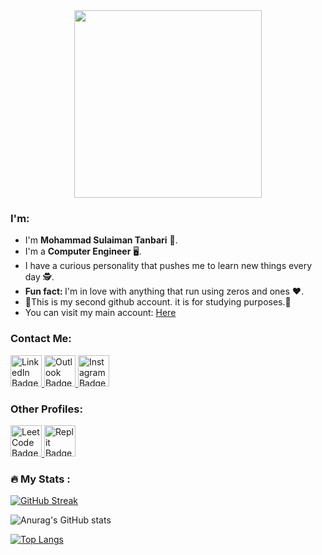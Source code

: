 <div id="header" align="center">
  <img src="https://c.tenor.com/YIa74mHIZQQAAAAC/letterzip-hello.gif" width="300"/>
</div>
<h3> I'm: </h2>
<ul>
  <li>I'm <strong>Mohammad Sulaiman Tanbari</strong> &#x1F935;.</li>
  <li>I'm a <strong>Computer Engineer</strong> &#128421;.</li> 
  <li>I have a curious personality that pushes me to learn new things every day &#x1F575;.</li> 
  <li><strong>Fun fact: </strong>I'm in love with anything that run using zeros and ones &#10084;.</li>
  <li>&#x1F6D1;This is my second github account. it is for studying purposes.&#x1F6D1;</li>
  <li>You can visit my main account: <a href="https://github.com/mhdsulaiman">Here</a></li>
</ul>
<h3>Contact Me:</h2>
<div id="badges">
  <a href="https://www.linkedin.com/in/mohammad-sulaiman-tanbari/">
    <img src="https://bankimooncentre.org/wp-content/uploads/2020/05/LinkedIn-Icon-Square.png" alt="LinkedIn Badge" width="50"/>
  </a>
  <a href="mailto:suliman.tanbari@hotmail.com">
    <img src="https://upload.wikimedia.org/wikipedia/commons/d/df/Microsoft_Office_Outlook_%282018%E2%80%93present%29.svg" alt="Outlook Badge" width="50"/>
  </a>
   <a href="https://www.instagram.com/mst12n6/">
    <img src="https://cdn.pixabay.com/photo/2020/11/15/06/18/instagram-logo-5744708_1280.png" alt="Instagram Badge" width="50"/>
  </a>
</div>
<h3>Other Profiles:</h3>
   <a href="https://leetcode.com/MST12N6/">
    <img src="https://upload.wikimedia.org/wikipedia/commons/1/19/LeetCode_logo_black.png" alt="LeetCode Badge" width="50"/>
   </a>
   <a href="https://replit.com/@Mohammad-Sulaim">
    <img src="https://upload.wikimedia.org/wikipedia/commons/thumb/b/b2/Repl.it_logo.svg/1200px-Repl.it_logo.svg.png" alt="Replit Badge" width="50"/>
   </a>

### :fire: My Stats :
[![GitHub Streak](http://github-readme-streak-stats.herokuapp.com?user=mhdsulaimantan&theme=dark&background=000000)](https://git.io/streak-stats)

![Anurag's GitHub stats](https://github-readme-stats.vercel.app/api?username=mhdsulaimantan&show_icons=true&theme=radical)

[![Top Langs](https://github-readme-stats.vercel.app/api/top-langs/?username=mhdsulaimantan&layout=compact)](https://github.com/anuraghazra/github-readme-stats)
